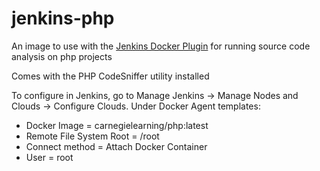 # jenkins-php
An image to use with the [Jenkins Docker Plugin](https://wiki.jenkins.io/display/JENKINS/Docker+Plugin)
for running source code analysis on php projects

Comes with the PHP CodeSniffer utility installed

To configure in Jenkins, go to Manage Jenkins -> Manage Nodes and Clouds -> Configure Clouds. Under Docker Agent templates:
* Docker Image = carnegielearning/php:latest
* Remote File System Root = /root
* Connect method = Attach Docker Container
* User = root